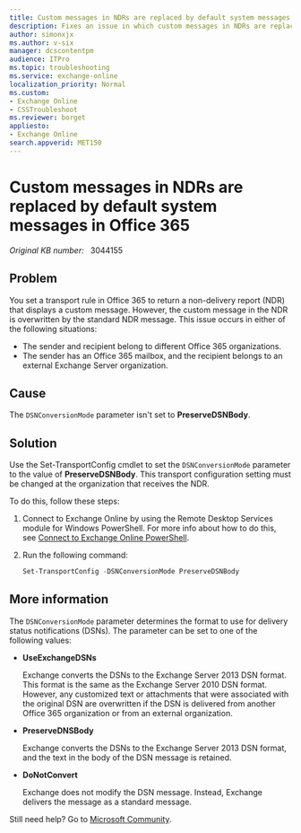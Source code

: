 ```yaml
---
title: Custom messages in NDRs are replaced by default system messages
description: Fixes an issue in which custom messages in NDRs are replaced by default system messages in Office 365.
author: simonxjx
ms.author: v-six
manager: dcscontentpm
audience: ITPro
ms.topic: troubleshooting
ms.service: exchange-online
localization_priority: Normal
ms.custom: 
- Exchange Online
- CSSTroubleshoot
ms.reviewer: borget
appliesto:
- Exchange Online
search.appverid: MET150
---
```

# Custom messages in NDRs are replaced by default system messages in Office 365

_Original KB number:_ &nbsp; 3044155

## Problem

You set a transport rule in Office 365 to return a non-delivery report (NDR) that displays a custom message. However, the custom message in the NDR is overwritten by the standard NDR message. This issue occurs in either of the following situations:

- The sender and recipient belong to different Office 365 organizations.
- The sender has an Office 365 mailbox, and the recipient belongs to an external Exchange Server organization.

## Cause

The `DSNConversionMode` parameter isn't set to **PreserveDSNBody**.

## Solution

Use the Set-TransportConfig cmdlet to set the `DSNConversionMode` parameter to the value of **PreserveDSNBody**. This transport configuration setting must be changed at the organization that receives the NDR.

To do this, follow these steps:

1. Connect to Exchange Online by using the Remote Desktop Services module for Windows PowerShell. For more info about how to do this, see [Connect to Exchange Online PowerShell](/powershell/exchange/connect-to-exchange-online-powershell).
2. Run the following command:

    ```powershell
    Set-TransportConfig -DSNConversionMode PreserveDSNBody
    ```

## More information

The `DSNConversionMode` parameter determines the format to use for delivery status notifications (DSNs). The parameter can be set to one of the following values:

- **UseExchangeDSNs**

    Exchange converts the DSNs to the Exchange Server 2013 DSN format. This format is the same as the Exchange Server 2010 DSN format. However, any customized text or attachments that were associated with the original DSN are overwritten if the DSN is delivered from another Office 365 organization or from an external organization.

- **PreserveDNSBody**

    Exchange converts the DSNs to the Exchange Server 2013 DSN format, and the text in the body of the DSN message is retained.

- **DoNotConvert**

    Exchange does not modify the DSN message. Instead, Exchange delivers the message as a standard message.

Still need help? Go to [Microsoft Community](https://answers.microsoft.com/).
